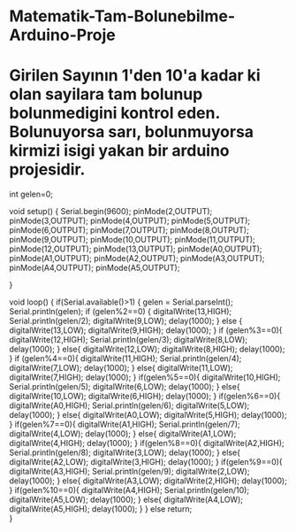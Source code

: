 # Matematik-Tam-Bolunebilme-Arduino-Proje

# Girilen Sayının 1'den 10'a kadar ki olan sayilara tam bolunup bolunmedigini kontrol eden. Bolunuyorsa sarı, bolunmuyorsa kirmizi isigi yakan bir arduino projesidir.

int gelen=0;

void setup() {
  Serial.begin(9600);
  pinMode(2,OUTPUT);
  pinMode(3,OUTPUT);
  pinMode(4,OUTPUT);
  pinMode(5,OUTPUT);
  pinMode(6,OUTPUT);
  pinMode(7,OUTPUT);
  pinMode(8,OUTPUT);
  pinMode(9,OUTPUT);
  pinMode(10,OUTPUT);
  pinMode(11,OUTPUT);
  pinMode(12,OUTPUT);
  pinMode(13,OUTPUT);
  pinMode(A0,OUTPUT);
  pinMode(A1,OUTPUT);
  pinMode(A2,OUTPUT);
  pinMode(A3,OUTPUT);
  pinMode(A4,OUTPUT);
  pinMode(A5,OUTPUT);
  
}

void loop() {
  if(Serial.available()>1)
  {
  gelen = Serial.parseInt();
  Serial.println(gelen);
  if (gelen%2==0)
  {
  digitalWrite(13,HIGH);
  Serial.println(gelen/2);
  digitalWrite(9,LOW);
  delay(1000);
  }
  else
  {
  digitalWrite(13,LOW);
  digitalWrite(9,HIGH);
  delay(1000);
  }
  if (gelen%3==0){
    digitalWrite(12,HIGH);
    Serial.println(gelen/3);
    digitalWrite(8,LOW);
    delay(1000);
  }
  else{
    digitalWrite(12,LOW);
    digitalWrite(8,HIGH);
    delay(1000);
  }
  if (gelen%4==0){
    digitalWrite(11,HIGH);
    Serial.println(gelen/4);
    digitalWrite(7,LOW);
    delay(1000);
  }
  else{
    digitalWrite(11,LOW);
    digitalWrite(7,HIGH);
    delay(1000);
  }
  if(gelen%5==0){
    digitalWrite(10,HIGH);
    Serial.println(gelen/5);
    digitalWrite(6,LOW);
    delay(1000);
  }
  else{
    digitalWrite(10,LOW);
    digitalWrite(6,HIGH);
    delay(1000);
  }
    if(gelen%6==0){
    digitalWrite(A0,HIGH);
    Serial.println(gelen/6);
    digitalWrite(5,LOW);
    delay(1000);
  }
  else{
    digitalWrite(A0,LOW);
    digitalWrite(5,HIGH);
    delay(1000);
  }
    if(gelen%7==0){
    digitalWrite(A1,HIGH);
    Serial.println(gelen/7);
    digitalWrite(4,LOW);
    delay(1000);
  }
  else{
    digitalWrite(A1,LOW);
    digitalWrite(4,HIGH);
    delay(1000);
  }
    if(gelen%8==0){
    digitalWrite(A2,HIGH);
    Serial.println(gelen/8);
    digitalWrite(3,LOW);
    delay(1000);
  }
  else{
    digitalWrite(A2,LOW);
    digitalWrite(3,HIGH);
    delay(1000);
  }
    if(gelen%9==0){
    digitalWrite(A3,HIGH);
    Serial.println(gelen/9);
    digitalWrite(2,LOW);
    delay(1000);
  }
  else{
    digitalWrite(A3,LOW);
    digitalWrite(2,HIGH);
    delay(1000);
  }
    if(gelen%10==0){
    digitalWrite(A4,HIGH);
    Serial.println(gelen/10);
    digitalWrite(A5,LOW);
    delay(1000);
  }
  else{
    digitalWrite(A4,LOW);
    digitalWrite(A5,HIGH);
    delay(1000);
  }
  }
  else
  return;  
  }
